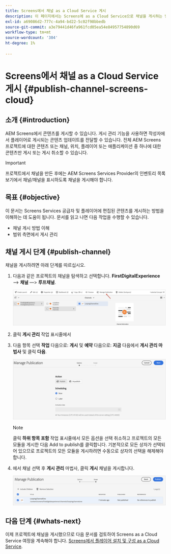 ```yaml
---
title: Screens에서 채널 as a Cloud Service 게시
description: 이 페이지에서는 Screens에 as a Cloud Service으로 채널을 게시하는 방법에 대해 설명합니다.
exl-id: a69086d2-777c-4a94-bd22-5c02f98bbedb
source-git-commit: a3e79441d46fa961fcd05ea54e84957754890d69
workflow-type: tm+mt
source-wordcount: '304'
ht-degree: 1%

---
```


# Screens에서 채널 as a Cloud Service 게시 {#publish-channel-screens-cloud}

## 소개 {#introduction}

AEM Screens에서 콘텐츠를 게시할 수 있습니다. 게시 관리 기능을 사용하면 작성자에서 플레이어로 게시되는 콘텐츠 업데이트를 전달할 수 있습니다. 전체 AEM Screens 프로젝트에 대한 콘텐츠 또는 채널, 위치, 플레이어 또는 애플리케이션 중 하나에 대한 콘텐츠만 게시 또는 게시 취소할 수 있습니다.

>[!IMPORTANT]
>프로젝트에서 채널을 만든 후에는 AEM Screens Services Provider의 인벤토리 목록 보기에서 채널/채널을 표시하도록 채널을 게시해야 합니다.

## 목표 {#objective}

이 문서는 Screens Services 공급자 및 플레이어에 편집된 콘텐츠를 게시하는 방법을 이해하는 데 도움이 됩니다. 문서를 읽고 나면 다음 작업을 수행할 수 있습니다.

* 채널 게시 방법 이해
* 범위 측면에서 게시 관리

## 채널 게시 단계 {#publish-channel}

채널을 게시하려면 아래 단계를 따르십시오.

1. 다음과 같은 프로젝트의 채널을 탐색하고 선택합니다. **FirstDigitalExperience** —> **채널** —> **루프채널**.

   ![채널 선택](/help/screens-cloud/assets/create-content/managepub-1.png)

1. 클릭 **게시 관리** 작업 표시줄에서

1. 다음 항목 선택 **작업** 다음으로: **게시** 및 **예약** 다음으로: **지금** 다음에서 **게시 관리 마법사** 및 클릭 **다음**.

   ![게시 작업 선택](/help/screens-cloud/assets/create-content/managepub-2.png)

   >[!NOTE]
   >클릭 **하위 항목 포함** 작업 표시줄에서 모든 옵션을 선택 취소하고 프로젝트의 모든 모듈을 게시한 다음 Add to publish를 클릭합니다. 기본적으로 모든 상자가 선택되어 있으므로 프로젝트의 모든 모듈을 게시하려면 수동으로 상자의 선택을 해제해야 합니다.

1. 에서 채널 선택 후 **게시 관리** 마법사, 클릭 **게시** 채널을 게시합니다.

   ![채널 게시](/help/screens-cloud/assets/create-content/managepub-3.png)


## 다음 단계 {#whats-next}

이제 프로젝트에 채널을 게시했으므로 다음 문서를 검토하여 Screens as a Cloud Service 여정을 계속해야 합니다. [Screens에서 플레이어 설치 및 구성 as a Cloud Service](/help/screens-cloud/managing-players-registration/installing-screens-cloud-player.md).
